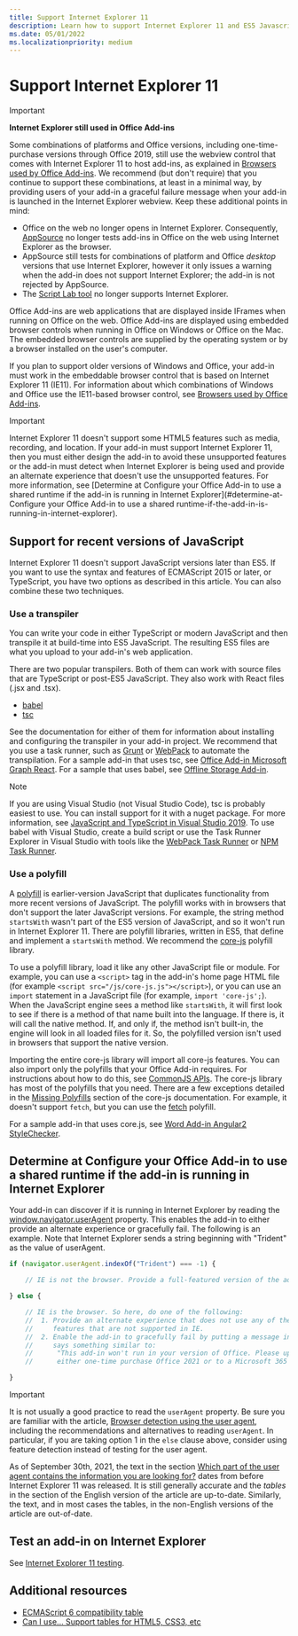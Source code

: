 ```yaml
---
title: Support Internet Explorer 11
description: Learn how to support Internet Explorer 11 and ES5 Javascript in your add-in.
ms.date: 05/01/2022
ms.localizationpriority: medium
---
```


# Support Internet Explorer 11

> [!IMPORTANT]
> **Internet Explorer still used in Office Add-ins**
>
> Some combinations of platforms and Office versions, including one-time-purchase versions through Office 2019, still use the webview control that comes with Internet Explorer 11 to host add-ins, as explained in [Browsers used by Office Add-ins](../concepts/browsers-used-by-office-web-add-ins.md). We recommend (but don't require) that you continue to support these combinations, at least in a minimal way, by providing users of your add-in a graceful failure message when your add-in is launched in the Internet Explorer webview. Keep these additional points in mind:
>
> - Office on the web no longer opens in Internet Explorer. Consequently, [AppSource](/office/dev/store/submit-to-appsource-via-partner-center) no longer tests add-ins in Office on the web using Internet Explorer as the browser.
> - AppSource still tests for combinations of platform and Office *desktop* versions that use Internet Explorer, however it only issues a warning when the add-in does not support Internet Explorer; the add-in is not rejected by AppSource.
> - The [Script Lab tool](../overview/explore-with-script-lab.md) no longer supports Internet Explorer.

Office Add-ins are web applications that are displayed inside IFrames when running on Office on the web. Office Add-ins are displayed using embedded browser controls when running in Office on Windows or Office on the Mac. The embedded browser controls are supplied by the operating system or by a browser installed on the user's computer.

If you plan to support older versions of Windows and Office, your add-in must work in the embeddable browser control that is based on Internet Explorer 11 (IE11). For information about which combinations of Windows and Office use the IE11-based browser control, see [Browsers used by Office Add-ins](../concepts/browsers-used-by-office-web-add-ins.md).

> [!IMPORTANT]
> Internet Explorer 11 doesn't support some HTML5 features such as media, recording, and location. If your add-in must support Internet Explorer 11, then you must either design the add-in to avoid these unsupported features or the add-in must detect when Internet Explorer is being used and provide an alternate experience that doesn't use the unsupported features. For more information, see [Determine at Configure your Office Add-in to use a shared runtime if the add-in is running in Internet Explorer](#determine-at-Configure your Office Add-in to use a shared runtime-if-the-add-in-is-running-in-internet-explorer).

## Support for recent versions of JavaScript

Internet Explorer 11 doesn't support JavaScript versions later than ES5. If you want to use the syntax and features of ECMAScript 2015 or later, or TypeScript, you have two options as described in this article. You can also combine these two techniques.

### Use a transpiler

You can write your code in either TypeScript or modern JavaScript and then transpile it at build-time into ES5 JavaScript. The resulting ES5 files are what you upload to your add-in's web application.

There are two popular transpilers. Both of them can work with source files that are TypeScript or post-ES5 JavaScript. They also work with React files (.jsx and .tsx).

- [babel](https://babeljs.io/)
- [tsc](https://www.typescriptlang.org/index.html)

See the documentation for either of them for information about installing and configuring the transpiler in your add-in project. We recommend that you use a task runner, such as [Grunt](https://gruntjs.com/) or [WebPack](https://webpack.js.org/) to automate the transpilation. For a sample add-in that uses tsc, see [Office Add-in Microsoft Graph React](https://github.com/OfficeDev/Office-Add-in-samples/tree/main/Samples/auth/Office-Add-in-Microsoft-Graph-React). For a sample that uses babel, see [Offline Storage Add-in](https://github.com/OfficeDev/Office-Add-in-samples/tree/main/Samples/Excel.OfflineStorageAddin).

> [!NOTE]
> If you are using Visual Studio (not Visual Studio Code), tsc is probably easiest to use. You can install support for it with a nuget package. For more information, see [JavaScript and TypeScript in Visual Studio 2019](/visualstudio/javascript/javascript-in-vs-2019). To use babel with Visual Studio, create a build script or use the Task Runner Explorer in Visual Studio with tools like the [WebPack Task Runner](https://marketplace.visualstudio.com/items?itemName=MadsKristensen.WebPackTaskRunner) or [NPM Task Runner](https://marketplace.visualstudio.com/items?itemName=MadsKristensen.NPMTaskRunner).

### Use a polyfill

A [polyfill](https://en.wikipedia.org/wiki/Polyfill_(programming)) is earlier-version JavaScript that duplicates functionality from more recent versions of JavaScript. The polyfill works with in browsers that don't support the later JavaScript versions. For example, the string method `startsWith` wasn't part of the ES5 version of JavaScript, and so it won't run in Internet Explorer 11. There are polyfill libraries, written in ES5, that define and implement a `startsWith` method. We recommend the [core-js](https://github.com/zloirock/core-js) polyfill library.

To use a polyfill library, load it like any other JavaScript file or module. For example, you can use a `<script>` tag in the add-in's home page HTML file (for example `<script src="/js/core-js.js"></script>`), or you can use an `import` statement in a JavaScript file (for example, `import 'core-js';`). When the JavaScript engine sees a method like `startsWith`, it will first look to see if there is a method of that name built into the language. If there is, it will call the native method. If, and only if, the method isn't built-in, the engine will look in all loaded files for it. So, the polyfilled version isn't used in browsers that support the native version.

Importing the entire core-js library will import all core-js features. You can also import only the polyfills that your Office Add-in requires. For instructions about how to do this, see [CommonJS APIs](https://github.com/zloirock/core-js#commonjs-api). The core-js library has most of the polyfills that you need. There are a few exceptions detailed in the [Missing Polyfills](https://github.com/zloirock/core-js#missing-polyfills) section of the core-js documentation. For example, it doesn't support `fetch`, but you can use the [fetch](https://github.com/github/fetch) polyfill.

For a sample add-in that uses core.js, see [Word Add-in Angular2 StyleChecker](https://github.com/OfficeDev/Word-Add-in-Angular2-StyleChecker).

## Determine at Configure your Office Add-in to use a shared runtime if the add-in is running in Internet Explorer

Your add-in can discover if it is running in Internet Explorer by reading the [window.navigator.userAgent](https://developer.mozilla.org/docs/Web/API/Navigator/userAgent) property. This enables the add-in to either provide an alternate experience or gracefully fail. The following is an example. Note that Internet Explorer sends a string beginning with "Trident" as the value of userAgent.

```javascript
if (navigator.userAgent.indexOf("Trident") === -1) {

    // IE is not the browser. Provide a full-featured version of the add-in here.

} else {

    // IE is the browser. So here, do one of the following: 
    //  1. Provide an alternate experience that does not use any of the HTML5
    //     features that are not supported in IE.
    //  2. Enable the add-in to gracefully fail by putting a message in the UI that
    //     says something similar to: 
    //      "This add-in won't run in your version of Office. Please upgrade to 
    //      either one-time purchase Office 2021 or to a Microsoft 365 account."          

}
```

> [!IMPORTANT]
> It is not usually a good practice to read the `userAgent` property. Be sure you are familiar with the article, [Browser detection using the user agent](https://developer.mozilla.org/docs/Web/HTTP/Browser_detection_using_the_user_agent), including the recommendations and alternatives to reading `userAgent`. In particular, if you are taking option 1 in the `else` clause above, consider using feature detection instead of testing for the user agent.
>
> As of September 30th, 2021, the text in the section [Which part of the user agent contains the information you are looking for?](https://developer.mozilla.org/docs/Web/HTTP/Browser_detection_using_the_user_agent#which_part_of_the_user_agent_contains_the_information_you_are_looking_for) dates from before Internet Explorer 11 was released. It is still generally accurate and the *tables* in the section of the English version of the article are up-to-date. Similarly, the text, and in most cases the tables, in the non-English versions of the article are out-of-date.

## Test an add-in on Internet Explorer

See [Internet Explorer 11 testing](../testing/ie-11-testing.md).

## Additional resources

- [ECMAScript 6 compatibility table](https://kangax.github.io/compat-table/es6/)
- [Can I use... Support tables for HTML5, CSS3, etc](https://caniuse.com/)
